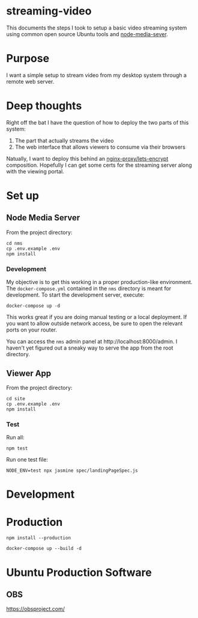 streaming-video
===============

This documents the steps I took to setup a basic video streaming system using common open source Ubuntu tools and [node-media-sever](https://github.com/illuspas/Node-Media-Server).

# Purpose

I want a simple setup to stream video from my desktop system through a remote web server.

# Deep thoughts

Right off the bat I have the question of how to deploy the two parts of this system:

1. The part that actually streams the video
2. The web interface that allows viewers to consume via their browsers

Natually, I want to deploy this behind an [nginx-proxy/lets-encrypt](https://libertyseeds.ca/2018/04/26/An-nginx-proxy-lets-encrypt-Docker-Composition/) composition. Hopefully I can get some certs for the streaming server along with the viewing portal.

# Set up

## Node Media Server

From the project directory:

```
cd nms
cp .env.example .env
npm install
```

### Development

My objective is to get this working in a proper production-like environment. The `docker-compose.yml` contained in the `nms` directory is meant for development. To start the development server, execute:

```
docker-compose up -d
```

This works great if you are doing manual testing or a local deployment. If you want to allow outside network access, be sure to open the relevant ports on your router.

You can access the `nms` admin panel at http://localhost:8000/admin. I haven't yet figured out a sneaky way to serve the app from the root directory.

## Viewer App

From the project directory:

```
cd site
cp .env.example .env
npm install
```

### Test

Run all:

```
npm test
```

Run one test file:

```
NODE_ENV=test npx jasmine spec/landingPageSpec.js
```

# Development


# Production

```
npm install --production
```

```
docker-compose up --build -d
```


# Ubuntu Production Software

## OBS

https://obsproject.com/


